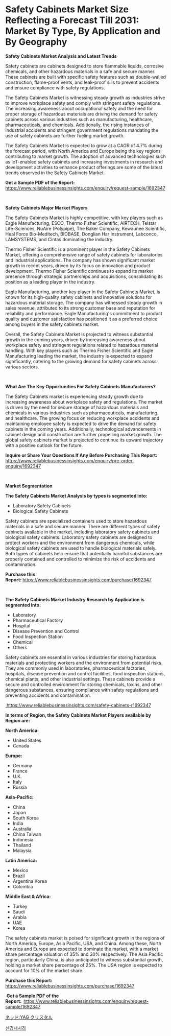 <p><h1>Safety Cabinets Market Size Reflecting a Forecast Till 2031: Market By Type, By Application and By Geography</h1></p><p><strong>Safety Cabinets Market Analysis and Latest Trends</strong></p>
<p><p>Safety cabinets are cabinets designed to store flammable liquids, corrosive chemicals, and other hazardous materials in a safe and secure manner. These cabinets are built with specific safety features such as double-walled construction, flame-proof vents, and leak-proof sills to prevent accidents and ensure compliance with safety regulations.</p><p>The Safety Cabinets Market is witnessing steady growth as industries strive to improve workplace safety and comply with stringent safety regulations. The increasing awareness about occupational safety and the need for proper storage of hazardous materials are driving the demand for safety cabinets across various industries such as manufacturing, healthcare, pharmaceuticals, and chemicals. Additionally, the rising instances of industrial accidents and stringent government regulations mandating the use of safety cabinets are further fueling market growth.</p><p>The Safety Cabinets Market is expected to grow at a CAGR of 4.7% during the forecast period, with North America and Europe being the key regions contributing to market growth. The adoption of advanced technologies such as IoT-enabled safety cabinets and increasing investments in research and development activities to enhance product offerings are some of the latest trends observed in the Safety Cabinets Market.</p></p>
<p><strong>Get a Sample PDF of the Report:&nbsp;</strong> <a href="https://www.reliablebusinessinsights.com/enquiry/request-sample/1692347">https://www.reliablebusinessinsights.com/enquiry/request-sample/1692347</a></p>
<p>&nbsp;</p>
<p><strong>Safety Cabinets Major Market Players</strong></p>
<p><p>The Safety Cabinets Market is highly competitive, with key players such as Eagle Manufacturing, ESCO, Thermo Fisher Scientific, AIRTECH, Telstar Life-Sciences, NuAire (Polypipe), The Baker Company, Kewaunee Scientific, Heal Force Bio-Meditech, BIOBASE, Donglian Har Instrument, Labconco, LAMSYSTEMS, and Cintas dominating the industry.</p><p>Thermo Fisher Scientific is a prominent player in the Safety Cabinets Market, offering a comprehensive range of safety cabinets for laboratories and industrial applications. The company has shown significant market growth in recent years, driven by its focus on innovation and product development. Thermo Fisher Scientific continues to expand its market presence through strategic partnerships and acquisitions, consolidating its position as a leading player in the industry.</p><p>Eagle Manufacturing, another key player in the Safety Cabinets Market, is known for its high-quality safety cabinets and innovative solutions for hazardous material storage. The company has witnessed steady growth in sales revenue, attributed to its strong customer base and reputation for reliability and performance. Eagle Manufacturing's commitment to product quality and customer satisfaction has positioned it as a preferred choice among buyers in the safety cabinets market.</p><p>Overall, the Safety Cabinets Market is projected to witness substantial growth in the coming years, driven by increasing awareness about workplace safety and stringent regulations related to hazardous material handling. With key players such as Thermo Fisher Scientific and Eagle Manufacturing leading the market, the industry is expected to expand significantly, catering to the growing demand for safety cabinets across various sectors.</p></p>
<p>&nbsp;</p>
<p><strong>What Are The Key Opportunities For Safety Cabinets Manufacturers?</strong></p>
<p><p>The Safety Cabinets market is experiencing steady growth due to increasing awareness about workplace safety and regulations. The market is driven by the need for secure storage of hazardous materials and chemicals in various industries such as pharmaceuticals, manufacturing, and healthcare. The growing focus on reducing workplace accidents and maintaining employee safety is expected to drive the demand for safety cabinets in the coming years. Additionally, technological advancements in cabinet design and construction are further propelling market growth. The global safety cabinets market is projected to continue its upward trajectory with a positive outlook for the future.</p></p>
<p><strong>Inquire or Share Your Questions If Any Before Purchasing This Report:</strong> <a href="https://www.reliablebusinessinsights.com/enquiry/pre-order-enquiry/1692347">https://www.reliablebusinessinsights.com/enquiry/pre-order-enquiry/1692347</a></p>
<p>&nbsp;</p>
<p><strong>Market Segmentation</strong></p>
<p><strong>The Safety Cabinets Market Analysis by types is segmented into:</strong></p>
<p><ul><li>Laboratory Safety Cabinets</li><li>Biological Safety Cabinets</li></ul></p>
<p><p>Safety cabinets are specialized containers used to store hazardous materials in a safe and secure manner. There are different types of safety cabinets available in the market, including laboratory safety cabinets and biological safety cabinets. Laboratory safety cabinets are designed to protect workers and the environment from dangerous chemicals, while biological safety cabinets are used to handle biological materials safely. Both types of cabinets help ensure that potentially harmful substances are properly contained and controlled to minimize the risk of accidents and contamination.</p></p>
<p><strong>Purchase this Report:&nbsp;</strong><a href="https://www.reliablebusinessinsights.com/purchase/1692347">https://www.reliablebusinessinsights.com/purchase/1692347</a></p>
<p>&nbsp;</p>
<p><strong>The Safety Cabinets Market Industry Research by Application is segmented into:</strong></p>
<p><ul><li>Laboratory</li><li>Pharmaceutical Factory</li><li>Hospital</li><li>Disease Prevention and Control</li><li>Food Inspection Station</li><li>Chemical</li><li>Others</li></ul></p>
<p><p>Safety cabinets are essential in various industries for storing hazardous materials and protecting workers and the environment from potential risks. They are commonly used in laboratories, pharmaceutical factories, hospitals, disease prevention and control facilities, food inspection stations, chemical plants, and other industrial settings. These cabinets provide a secure and controlled environment for storing chemicals, toxins, and other dangerous substances, ensuring compliance with safety regulations and preventing accidents and contamination.</p></p>
<p><a href="https://www.reliablebusinessinsights.com/safety-cabinets-r1692347">&nbsp;https://www.reliablebusinessinsights.com/safety-cabinets-r1692347</a></p>
<p><strong>In terms of Region, the Safety Cabinets Market Players available by Region are:</strong></p>
<p>
    <p> <strong> North America: </strong>
        <ul>
            <li>United States</li>
            <li>Canada</li>
        </ul>
        </p> 
    <p> <strong> Europe: </strong>
        <ul>
            <li>Germany</li>
            <li>France</li>
            <li>U.K.</li>
            <li>Italy</li>
            <li>Russia</li>
        </ul>
        </p> 
    <p> <strong> Asia-Pacific: </strong>
        <ul>
            <li>China</li>
            <li>Japan</li>
            <li>South Korea</li>
            <li>India</li>
            <li>Australia</li>
            <li>China Taiwan</li>
            <li>Indonesia</li>
            <li>Thailand</li>
            <li>Malaysia</li>
        </ul>
        </p> 
    <p> <strong> Latin America: </strong>
        <ul>
            <li>Mexico</li>
            <li>Brazil</li>
            <li>Argentina Korea</li>
            <li>Colombia</li>
        </ul>
        </p> 
    <p> <strong> Middle East & Africa: </strong>
        <ul>
            <li>Turkey</li>
            <li>Saudi</li>
            <li>Arabia</li>
            <li>UAE</li>
            <li>Korea</li>
        </ul>
    </p>
    </p>
<p><p>The safety cabinets market is poised for significant growth in the regions of North America, Europe, Asia Pacific, USA, and China. Among these, North America and Europe are expected to dominate the market, with a market share percentage valuation of 35% and 30% respectively. The Asia Pacific region, particularly China, is also anticipated to witness substantial growth, holding a market share percentage of 25%. The USA region is expected to account for 10% of the market share.</p></p>
<p><strong>Purchase this Report: </strong><a href="https://www.reliablebusinessinsights.com/purchase/1692347">https://www.reliablebusinessinsights.com/purchase/1692347</a></p>
<p>&nbsp;<strong>Get a Sample PDF of the Report:&nbsp;&nbsp;</strong><a href="https://www.reliablebusinessinsights.com/enquiry/request-sample/1692347">https://www.reliablebusinessinsights.com/enquiry/request-sample/1692347</a></p>
<p><strong></strong></p>
<p><p><a href="https://github.com/oqxogxyvqe90775/Market-Research-Report-List-2/blob/main/5071515160910.md">ネッド:YAG クリスタル</a></p><p><a href="https://github.com/OwenHamiytll568745/Market-Research-Report-List-2/blob/main/9008542173062.md">신경내시경</a></p></p>